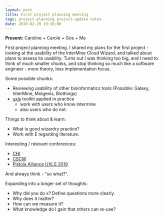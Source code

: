 ```yaml
---
layout: post
title: First project planning meeting
tags: project-planning project-update notes
date: 2019-02-20 19:16:00
---
```


**Present:** Caroline + Carole + Gos + Me

First project planning meeting. I shared my plans for the first project - looking at the usability of the InterMine Cloud Wizard, and talked about plans to assess its usability. Turns out I was thinking too big, and I need to think of much smaller chunks, and stop thinking so much like a software engineer - more theory, less implementation focus.

Some possible chunks:

- Reviewing usability of other bioinformatics tools (Possible: Galaxy, InterMine, Molgenis, Biothings)
- [uxls](https://uxls.org) toolkit applied in practice
   - work with users who know intermine
   - also users who do not.

Things to think about & learn:  
 - What is good wizardry practice?  
 - Work with E regarding literature.  

Interesting / relevant conferences:  
 - [CHI](https://chi2019.acm.org/)  
 - [CSCW](http://cscw.acm.org/2019/)  
 - [Pistoia Alliance UXLS 2019](https://www.eventbrite.co.uk/e/pistoia-alliance-2019-user-experience-for-life-sciences-uxls-european-conference-tickets-54400037978#tickets)

And always think - "so what?".

Expanding into a longer set of thoughts:  
 - Why did you do x? Define questions more clearly.  
 - Why does it matter?  
 - How can we measure it?  
 - What knowledge do I gain that others can re-use?  
